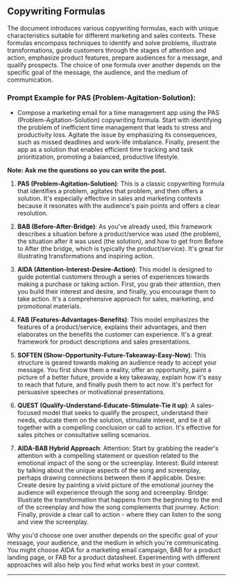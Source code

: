 ## Copywriting Formulas

The document introduces various copywriting formulas, each with unique characteristics suitable for different marketing and sales contexts. These formulas encompass techniques to identify and solve problems, illustrate transformations, guide customers through the stages of attention and action, emphasize product features, prepare audiences for a message, and qualify prospects. The choice of one formula over another depends on the specific goal of the message, the audience, and the medium of communication.

### Prompt Example for PAS (Problem-Agitation-Solution):

- Compose a marketing email for a time management app using the PAS (Problem-Agitation-Solution) copywriting formula. Start with identifying the problem of inefficient time management that leads to stress and productivity loss. Agitate the issue by emphasizing its consequences, such as missed deadlines and work-life imbalance. Finally, present the app as a solution that enables efficient time tracking and task prioritization, promoting a balanced, productive lifestyle.

**Note: Ask me the questions so you can write the post.**

1. **PAS (Problem-Agitation-Solution)**: This is a classic copywriting formula that identifies a problem, agitates that problem, and then offers a solution. It's especially effective in sales and marketing contexts because it resonates with the audience's pain points and offers a clear resolution.

2. **BAB (Before-After-Bridge)**: As you've already used, this framework describes a situation before a product/service was used (the problem), the situation after it was used (the solution), and how to get from Before to After (the bridge, which is typically the product/service). It's great for illustrating transformations and inspiring action.

3. **AIDA (Attention-Interest-Desire-Action)**: This model is designed to guide potential customers through a series of experiences towards making a purchase or taking action. First, you grab their attention, then you build their interest and desire, and finally, you encourage them to take action. It's a comprehensive approach for sales, marketing, and promotional materials.

4. **FAB (Features-Advantages-Benefits)**: This model emphasizes the features of a product/service, explains their advantages, and then elaborates on the benefits the customer can experience. It's a great framework for product descriptions and sales presentations.

5. **SOFTEN (Show-Opportunity-Future-Takeaway-Easy-Now)**: This structure is geared towards making an audience ready to accept your message. You first show them a reality, offer an opportunity, paint a picture of a better future, provide a key takeaway, explain how it's easy to reach that future, and finally push them to act now. It's perfect for persuasive speeches or motivational presentations.

6. **QUEST (Qualify-Understand-Educate-Stimulate-Tie it up)**: A sales-focused model that seeks to qualify the prospect, understand their needs, educate them on the solution, stimulate interest, and tie it all together with a compelling conclusion or call to action. It's effective for sales pitches or consultative selling scenarios.

7. **AIDA-BAB Hybrid Approach**: Attention: Start by grabbing the reader's attention with a compelling statement or question related to the emotional impact of the song or the screenplay. Interest: Build interest by talking about the unique aspects of the song and screenplay, perhaps drawing connections between them if applicable. Desire: Create desire by painting a vivid picture of the emotional journey the audience will experience through the song and screenplay. Bridge: Illustrate the transformation that happens from the beginning to the end of the screenplay and how the song complements that journey. Action: Finally, provide a clear call to action - where they can listen to the song and view the screenplay.

Why you'd choose one over another depends on the specific goal of your message, your audience, and the medium in which you're communicating. You might choose AIDA for a marketing email campaign, BAB for a product landing page, or FAB for a product datasheet. Experimenting with different approaches will also help you find what works best in your context.

---

